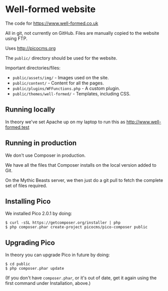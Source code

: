 # Well-formed website

The code for https://www.well-formed.co.uk

All in git, not currently on GitHub. Files are manually copied to the website using FTP.

Uses http://picocms.org

The `public/` directory should be used for the website.

Important directories/files:

* `public/assets/img/` - Images used on the site.
* `public/content/` - Content for all the pages.
* `public/plugins/WFFunctions.php` - A custom plugin.
* `public/themes/well-formed/` - Templates, including CSS.

## Running locally

In theory we've set Apache up on my laptop to run this as
http://www.well-formed.test


## Running in production

We don't use Composer in production.

We have all the files that Composer installs on the local version added to Git.

On the Mythic Beasts server, we then just do a git pull to fetch the complete set
of files required.


## Installing Pico

We installed Pico 2.0.1 by doing:

    $ curl -sSL https://getcomposer.org/installer | php
    $ php composer.phar create-project picocms/pico-composer public


## Upgrading Pico

In theory you can upgrade Pico in future by doing:

    $ cd public
    $ php composer.phar update

(If you don't have `composer.phar`, or it's out of date, get it again using the first command under Installation, above.)
